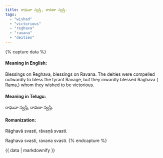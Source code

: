 ```yaml
---
title: రాఘవా స్వస్తి, రావణా స్వస్తి.
tags:
  - "wished"
  - "victorious"
  - "reghava"
  - "ravana"
  - "deities"
---
```


{% capture data %}
#### Meaning in English:
Blessings on Reghava, blessings on Ravana.
The deities were compelled outwardly to bless the tyrant Ravage, but they inwardly blessed Raghava ( Rama,) whom they wished to be victorious.

#### Meaning in Telugu:
రాఘవా స్వస్తి, రావణా స్వస్తి.

#### Romanization:
Rāghavā svasti, rāvaṇā svasti.

Raghava svasti, ravana svasti.
{% endcapture %}

{{ data | markdownify }}


